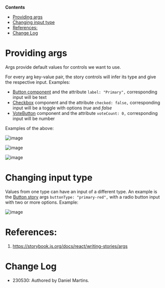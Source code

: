 **Contents**
- [Providing args](#providing-args)
- [Changing input type](#changing-input-type)
- [References:](#references-)
- [Change Log](#change-log)

# Providing args

Args provide default values for controls we want to use.

For every arg key-value pair, the story controls will infer its type and give the respective input. Examples:
* [Button component](https://github.com/hicommonwealth/commonwealth/blob/master/packages/commonwealth/.storybook/stories/atoms/Button.stories.tsx) and the attribute `label: "Primary",` corresponding input will be text
* [Checkbox](https://github.com/hicommonwealth/commonwealth/blob/master/packages/commonwealth/.storybook/stories/molecules/Checkbox.stories.tsx) component and the attribute `checked: false,` corresponding input will be a toggle with options _true_ and _false_
* [VoteButton](https://github.com/hicommonwealth/commonwealth/blob/master/packages/commonwealth/.storybook/stories/molecules/VoteButton.stories.tsx) component and the attribute `voteCount: 0,` corresponding input will be number

Examples of the above:

![image](https://github.com/hicommonwealth/commonwealth/assets/30223098/377a3224-fed3-4e15-adaa-01d74a620ce6)

![image](https://github.com/hicommonwealth/commonwealth/assets/30223098/1f0fc4d6-417b-4b6d-9b1e-3a0f3f692417)

![image](https://github.com/hicommonwealth/commonwealth/assets/30223098/cae0417d-6097-4f34-be83-bb0f87fccc43)

# Changing input type

Values from one type can have an input of a different type. An example is the [Button story](https://github.com/hicommonwealth/commonwealth/blob/master/packages/commonwealth/.storybook/stories/atoms/Button.stories.tsx) args `buttonType: "primary-red",` with a radio button input with two or more options. Example:

![image](https://github.com/hicommonwealth/commonwealth/assets/30223098/2785ff04-61f1-4c45-9f4f-9afc9080e5fa)

# References:
1. https://storybook.js.org/docs/react/writing-stories/args

# Change Log

- 230530: Authored by Daniel Martins.